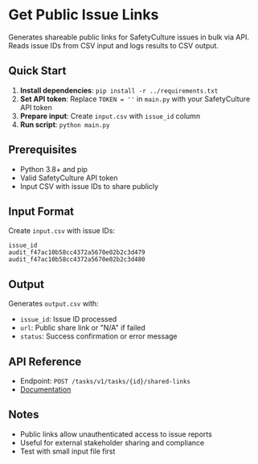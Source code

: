 # Get Public Issue Links

Generates shareable public links for SafetyCulture issues in bulk via API. Reads issue IDs from CSV input and logs results to CSV output.

## Quick Start

1. **Install dependencies**: `pip install -r ../requirements.txt`
2. **Set API token**: Replace `TOKEN = ''` in `main.py` with your SafetyCulture API token
3. **Prepare input**: Create `input.csv` with `issue_id` column
4. **Run script**: `python main.py`

## Prerequisites

- Python 3.8+ and pip
- Valid SafetyCulture API token
- Input CSV with issue IDs to share publicly

## Input Format

Create `input.csv` with issue IDs:
```csv
issue_id
audit_f47ac10b58cc4372a5670e02b2c3d479
audit_f47ac10b58cc4372a5670e02b2c3d480
```

## Output

Generates `output.csv` with:
- `issue_id`: Issue ID processed
- `url`: Public share link or "N/A" if failed
- `status`: Success confirmation or error message

## API Reference

- Endpoint: `POST /tasks/v1/tasks/{id}/shared-links`
- [Documentation](https://developer.safetyculture.com/reference/tasksservice_createsharedlink)

## Notes

- Public links allow unauthenticated access to issue reports
- Useful for external stakeholder sharing and compliance
- Test with small input file first

